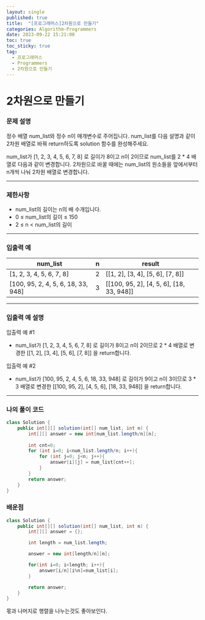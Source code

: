 ```yaml
---
layout: single
published: true
title:  "[프로그래머스]2차원으로 만들기"
categories: Algorithm-Programmers
date: 2023-09-22 15:21:00
toc: true
toc_sticky: true
tag:   
  - 프로그래머스
  - Programmers
  - 2차원으로 만들기
---
```


# 2차원으로 만들기

### 문제 설명

정수 배열 num_list와 정수 n이 매개변수로 주어집니다. num_list를 다음 설명과 같이 2차원 배열로 바꿔 return하도록 solution 함수를 완성해주세요.

num_list가 [1, 2, 3, 4, 5, 6, 7, 8] 로 길이가 8이고 n이 2이므로 num_list를 2 * 4 배열로 다음과 같이 변경합니다. 2차원으로 바꿀 때에는 num_list의 원소들을 앞에서부터 n개씩 나눠 2차원 배열로 변경합니다.

----------------

### 제한사항

* num_list의 길이는 n의 배 수개입니다.
* 0 ≤ num_list의 길이 ≤ 150
* 2 ≤ n < num_list의 길이



----------------

### 입출력 예


|num_list|	n|	result|
|---|---|---|
|[1, 2, 3, 4, 5, 6, 7, 8]|	2|	[[1, 2], [3, 4], [5, 6], [7, 8]]|
|[100, 95, 2, 4, 5, 6, 18, 33, 948]|	3|	[[100, 95, 2], [4, 5, 6], [18, 33, 948]]|



----------------
### 입출력 예 설명

입출력 예 #1  

* num_list가 [1, 2, 3, 4, 5, 6, 7, 8] 로 길이가 8이고 n이 2이므로 2 * 4 배열로 변경한 [[1, 2], [3, 4], [5, 6], [7, 8]] 을 return합니다.
  


입출력 예 #2  

* num_list가 [100, 95, 2, 4, 5, 6, 18, 33, 948] 로 길이가 9이고 n이 3이므로 3 * 3 배열로 변경한 [[100, 95, 2], [4, 5, 6], [18, 33, 948]] 을 return합니다.

  


----------------

### 나의 풀이 코드

```java
class Solution {
    public int[][] solution(int[] num_list, int n) {
        int[][] answer = new int[num_list.length/n][n];
        
        int cnt=0;
        for (int i=0; i<num_list.length/n; i++){
            for (int j=0; j<n; j++){
                answer[i][j] = num_list[cnt++];
            }
        }
        return answer;
    }
}
```
<p>

</p>




### 배운점

```java
class Solution {
    public int[][] solution(int[] num_list, int n) {
        int[][] answer = {};

        int length = num_list.length;

        answer = new int[length/n][n];

        for(int i=0; i<length; i++){
            answer[i/n][i%n]=num_list[i];
        }

        return answer;
    }
}
```

<p>
몫과 나머지로 행렬을 나누는것도 좋아보인다.
</p>



<p>

</p>
